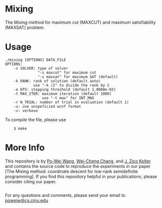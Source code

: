 # Mixing
The Mixing method for maximum cut (MAXCUT) and maximum satisfiability (MAXSAT) problem.

# Usage

```
./mixing [OPTIONS] DATA_FILE
OPTIONS:
	-s SOLVER: type of solver
	           "-s maxcut" for maximum cut
	           "-s maxsat" for maximum SAT (default)
	-k RANK: rank of solution (default auto)
	         use "-k /2" to divide the rank by 2
	-e EPS: stopping threshold (default 1.0000e-03)
	-t MAX_ITER: maximum iteration (default 1000)
	             use "-t max" for INT_MAX
	-r N_TRIAL: number of trial in evaluation (default 1)
	-u: use unspeficied wcnf format
	-v: verbose
```

To compile the file, please use
```
	$ make
```

# More Info
This repository is by [Po-Wei Wang](http://powei.tw),
[Wei-Cheng Chang](https://octoberchang.github.io/),
and [J. Zico Kolter](http://zicokolter.com)
and contains the source code to
reproduce the experiments in our paper
[The Mixing method: coordinate descent for low-rank semidefinite programming].
If you find this repository helpful in your publications, please consider citing our paper.
```
```

For any questions and comments, please send your email to
[poweiw@cs.cmu.edu](mailto:poweiw@cs.cmu.edu)

